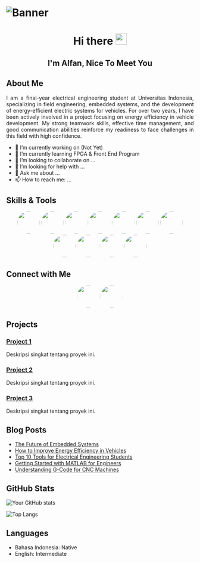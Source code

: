 # ![Banner](https://drive.google.com/uc?export=view&id=1B0S4xI3HdOiuDycC_fQCppL6Q_y-pYCh)

<h1 align="center">
  Hi there <img src="https://media.giphy.com/media/hvRJCLFzcasrR4ia7z/giphy.gif" width="30px">
</h1>
<div id="message" align="center">
  <h2>I'm Alfan, Nice To Meet You</h2>
</div>

## About Me

<p align="justify">
  I am a final-year electrical engineering student at Universitas Indonesia, specializing in field engineering, embedded systems, and the development of energy-efficient electric systems for vehicles. For over two years, I have been actively involved in a project focusing on energy efficiency in vehicle development. My strong teamwork skills, effective time management, and good communication abilities reinforce my readiness to face challenges in this field with high confidence.
</p>

- 🔭 I’m currently working on (Not Yet)
- 🌱 I’m currently learning FPGA & Front End Program
- 👯 I’m looking to collaborate on ...
- 🤔 I’m looking for help with ...
- 💬 Ask me about ...
- 📫 How to reach me: ...

## Skills & Tools

<p align="center">
  <img src="https://img.shields.io/badge/-Python-3776AB?style=for-the-badge&logo=Python&logoColor=white" height="60" style="border-radius: 50%">
  <img src="https://img.shields.io/badge/-VSCode-007ACC?style=for-the-badge&logo=Visual-Studio-Code&logoColor=white" height="60" style="border-radius: 50%">
  <img src="https://img.shields.io/badge/-Arduino-00979D?style=for-the-badge&logo=Arduino&logoColor=white" height="60" style="border-radius: 50%">
  <img src="https://img.shields.io/badge/-C++-00599C?style=for-the-badge&logo=c%2B%2B&logoColor=white" height="60" style="border-radius: 50%">
  <img src="https://img.shields.io/badge/-MATLAB-0076A8?style=for-the-badge&logo=MATLAB&logoColor=white" height="60" style="border-radius: 50%">
  <img src="https://img.shields.io/badge/-Figma-F24E1E?style=for-the-badge&logo=Figma&logoColor=white" height="60" style="border-radius: 50%">
  <img src="https://img.shields.io/badge/-Solidworks-EF172A?style=for-the-badge&logo=SolidWorks&logoColor=white" height="60" style="border-radius: 50%">
  <img src="https://img.shields.io/badge/-Proteus-4CAF50?style=for-the-badge&logo=Proteus&logoColor=white" height="60" style="border-radius: 50%">
  <img src="https://img.shields.io/badge/-Altium-232F3E?style=for-the-badge&logo=Altium-Designer&logoColor=white" height="60" style="border-radius: 50%">
  <img src="https://img.shields.io/badge/-EasyEDA-00896C?style=for-the-badge&logo=EasyEDA&logoColor=white" height="60" style="border-radius: 50%">
  <img src="https://img.shields.io/badge/-Multisim-007ACC?style=for-the-badge&logo=NI&logoColor=white" height="60" style="border-radius: 50%">
</p>

## Connect with Me

<p align="center">
  <a href="https://www.linkedin.com/in/muhammad-alfan-fuad-dzia-ul-haq-24857a217/"><img src="https://img.shields.io/badge/-LinkedIn-0077B5?style=for-the-badge&logo=LinkedIn&logoColor=white" height="60" style="border-radius: 50%"></a>
  <a href="https://www.instagram.com/alfanfuadz24/"><img src="https://img.shields.io/badge/-Instagram-E4405F?style=for-the-badge&logo=Instagram&logoColor=white" height="60" style="border-radius: 50%"></a>
</p>

## Projects

### [Project 1](link_ke_project_1)
Deskripsi singkat tentang proyek ini.

### [Project 2](link_ke_project_2)
Deskripsi singkat tentang proyek ini.

### [Project 3](link_ke_project_3)
Deskripsi singkat tentang proyek ini.

## Blog Posts

- [The Future of Embedded Systems](https://example.com/the-future-of-embedded-systems)
- [How to Improve Energy Efficiency in Vehicles](https://example.com/improve-energy-efficiency-vehicles)
- [Top 10 Tools for Electrical Engineering Students](https://example.com/top-10-tools-electrical-engineering)
- [Getting Started with MATLAB for Engineers](https://example.com/getting-started-matlab-engineers)
- [Understanding G-Code for CNC Machines](https://example.com/understanding-g-code-cnc)

## GitHub Stats

![Your GitHub stats](https://github-readme-stats.vercel.app/api?username=Alfanfuad&show_icons=true&theme=radical)

![Top Langs](https://github-readme-stats.vercel.app/api/top-langs/?username=Alfanfuad&layout=compact&theme=radical)

## Languages

- Bahasa Indonesia: Native
- English: Intermediate

